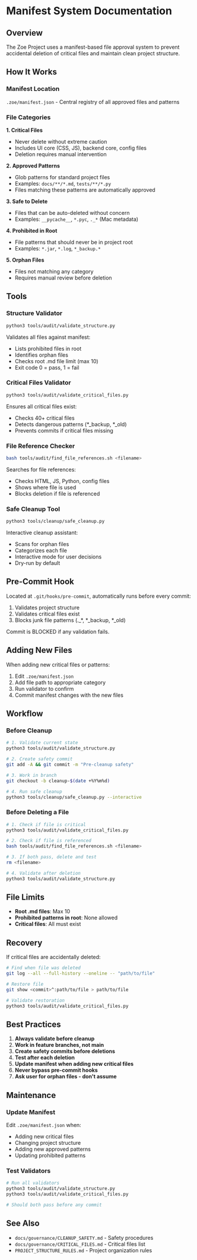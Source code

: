 # Manifest System Documentation

## Overview

The Zoe Project uses a manifest-based file approval system to prevent accidental deletion of critical files and maintain clean project structure.

## How It Works

### Manifest Location
`.zoe/manifest.json` - Central registry of all approved files and patterns

### File Categories

**1. Critical Files**
- Never delete without extreme caution
- Includes UI core (CSS, JS), backend core, config files
- Deletion requires manual intervention

**2. Approved Patterns**
- Glob patterns for standard project files
- Examples: `docs/**/*.md`, `tests/**/*.py`
- Files matching these patterns are automatically approved

**3. Safe to Delete**
- Files that can be auto-deleted without concern
- Examples: `__pycache__`, `*.pyc`, `._*` (Mac metadata)

**4. Prohibited in Root**
- File patterns that should never be in project root
- Examples: `*.jar`, `*.log`, `*_backup.*`

**5. Orphan Files**
- Files not matching any category
- Requires manual review before deletion

## Tools

### Structure Validator
```bash
python3 tools/audit/validate_structure.py
```

Validates all files against manifest:
- Lists prohibited files in root
- Identifies orphan files
- Checks root .md file limit (max 10)
- Exit code 0 = pass, 1 = fail

### Critical Files Validator
```bash
python3 tools/audit/validate_critical_files.py
```

Ensures all critical files exist:
- Checks 40+ critical files
- Detects dangerous patterns (*_backup, *_old)
- Prevents commits if critical files missing

### File Reference Checker
```bash
bash tools/audit/find_file_references.sh <filename>
```

Searches for file references:
- Checks HTML, JS, Python, config files
- Shows where file is used
- Blocks deletion if file is referenced

### Safe Cleanup Tool
```bash
python3 tools/cleanup/safe_cleanup.py
```

Interactive cleanup assistant:
- Scans for orphan files
- Categorizes each file
- Interactive mode for user decisions
- Dry-run by default

## Pre-Commit Hook

Located at `.git/hooks/pre-commit`, automatically runs before every commit:

1. Validates project structure
2. Validates critical files exist
3. Blocks junk file patterns (._*, *_backup, *_old)

Commit is BLOCKED if any validation fails.

## Adding New Files

When adding new critical files or patterns:

1. Edit `.zoe/manifest.json`
2. Add file path to appropriate category
3. Run validator to confirm
4. Commit manifest changes with the new files

## Workflow

### Before Cleanup
```bash
# 1. Validate current state
python3 tools/audit/validate_structure.py

# 2. Create safety commit
git add -A && git commit -m "Pre-cleanup safety"

# 3. Work in branch
git checkout -b cleanup-$(date +%Y%m%d)

# 4. Run safe cleanup
python3 tools/cleanup/safe_cleanup.py --interactive
```

### Before Deleting a File
```bash
# 1. Check if file is critical
python3 tools/audit/validate_critical_files.py

# 2. Check if file is referenced
bash tools/audit/find_file_references.sh <filename>

# 3. If both pass, delete and test
rm <filename>

# 4. Validate after deletion
python3 tools/audit/validate_structure.py
```

## File Limits

- **Root .md files**: Max 10
- **Prohibited patterns in root**: None allowed
- **Critical files**: All must exist

## Recovery

If critical files are accidentally deleted:

```bash
# Find when file was deleted
git log --all --full-history --oneline -- "path/to/file"

# Restore file
git show <commit>^:path/to/file > path/to/file

# Validate restoration
python3 tools/audit/validate_critical_files.py
```

## Best Practices

1. **Always validate before cleanup**
2. **Work in feature branches, not main**
3. **Create safety commits before deletions**
4. **Test after each deletion**
5. **Update manifest when adding new critical files**
6. **Never bypass pre-commit hooks**
7. **Ask user for orphan files - don't assume**

## Maintenance

### Update Manifest
Edit `.zoe/manifest.json` when:
- Adding new critical files
- Changing project structure
- Adding new approved patterns
- Updating prohibited patterns

### Test Validators
```bash
# Run all validators
python3 tools/audit/validate_structure.py
python3 tools/audit/validate_critical_files.py

# Should both pass before any commit
```

## See Also

- `docs/governance/CLEANUP_SAFETY.md` - Safety procedures
- `docs/governance/CRITICAL_FILES.md` - Critical files list
- `PROJECT_STRUCTURE_RULES.md` - Project organization rules

